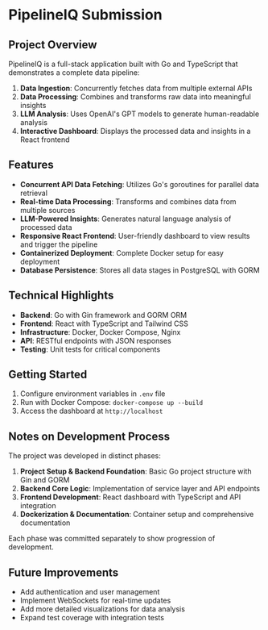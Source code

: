 # PipelineIQ Submission

## Project Overview

PipelineIQ is a full-stack application built with Go and TypeScript that demonstrates a complete data pipeline:

1. **Data Ingestion**: Concurrently fetches data from multiple external APIs
2. **Data Processing**: Combines and transforms raw data into meaningful insights
3. **LLM Analysis**: Uses OpenAI's GPT models to generate human-readable analysis
4. **Interactive Dashboard**: Displays the processed data and insights in a React frontend

## Features

- **Concurrent API Data Fetching**: Utilizes Go's goroutines for parallel data retrieval
- **Real-time Data Processing**: Transforms and combines data from multiple sources
- **LLM-Powered Insights**: Generates natural language analysis of processed data
- **Responsive React Frontend**: User-friendly dashboard to view results and trigger the pipeline
- **Containerized Deployment**: Complete Docker setup for easy deployment
- **Database Persistence**: Stores all data stages in PostgreSQL with GORM

## Technical Highlights

- **Backend**: Go with Gin framework and GORM ORM
- **Frontend**: React with TypeScript and Tailwind CSS
- **Infrastructure**: Docker, Docker Compose, Nginx
- **API**: RESTful endpoints with JSON responses
- **Testing**: Unit tests for critical components

## Getting Started

1. Configure environment variables in `.env` file
2. Run with Docker Compose: `docker-compose up --build`
3. Access the dashboard at `http://localhost`

## Notes on Development Process

The project was developed in distinct phases:

1. **Project Setup & Backend Foundation**: Basic Go project structure with Gin and GORM
2. **Backend Core Logic**: Implementation of service layer and API endpoints
3. **Frontend Development**: React dashboard with TypeScript and API integration
4. **Dockerization & Documentation**: Container setup and comprehensive documentation

Each phase was committed separately to show progression of development.

## Future Improvements

- Add authentication and user management
- Implement WebSockets for real-time updates
- Add more detailed visualizations for data analysis
- Expand test coverage with integration tests